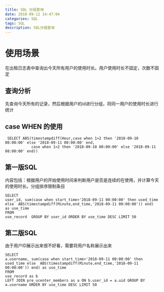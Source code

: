 ```yaml
---
title: SQL 分组查询
date: 2018-09-12 14:47:04
categories: SQL
tags: SQL 
description: SQL分组查询
---
```

# 使用场景
在出租日志表中查询出今天所有用户的使用时长。用户使用时长不固定，次数不固定

## 查询分析
先查询今天所有的记录，然后根据用户的id进行分组，将同一用户的使用时长进行统计

## case WHEN 的使用
```
 SELECT ABS(timestampdiff(Hour,case when 1>2 then '2018-09-10 00:00:00' else '2018-09-11 00:00:00' end,
            case when 1>2 then '2018-09-10 00:00:00' else '2018-09-11 08:00:00' end))
```

## 第一版SQL
内容包括：根据用户的开始使用时间来判断用户是否是连续的在使用，并计算今天的使用时长。分组排序限制条目
```
SELECT
user_id, sum(case when start_time>'2018-09-11 00:00:00' then used_time else  ABS(timestampdiff(Minute,end_time,'2018-09-11 00:00:00')) end) as use_time
FROM
use_record  GROUP BY user_id ORDER BY use_time DESC LIMIT 50
```
## 第二版SQL
由于用户ID展示出来很不好看，需要将用户名称展示出来
```
SELECT
a.username, sum(case when start_time>'2018-09-11 00:00:00' then used_time else  ABS(timestampdiff(Minute,end_time,'2018-09-11 00:00:00')) end) as use_time
FROM
use_record as b
LEFT JOIN pre_ucenter_members as a ON b.user_id = a.uid GROUP BY a.username ORDER BY use_time DESC LIMIT 50
```


